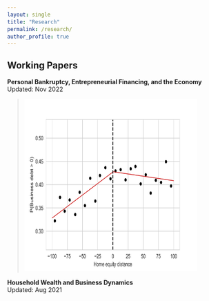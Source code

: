 ```yaml
---
layout: single
title: "Research"
permalink: /research/
author_profile: true
---
```


## Working Papers

**Personal Bankruptcy, Entrepreneurial Financing, and the Economy**  
Updated: Nov 2022  
><img src="/images/fig_RKD.jpg" width="400" height="400"><br/>


**Household Wealth and Business Dynamics**  
Updated: Aug 2021
